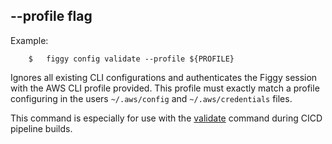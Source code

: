 
## --profile flag

Example: 

```console
    $   figgy config validate --profile ${PROFILE}
```

Ignores all existing CLI configurations and authenticates the Figgy session with the AWS CLI profile provided. This profile
must exactly match a profile configuring in the users `~/.aws/config` and `~/.aws/credentials` files.

This command is especially for use with the [validate](/commands/config/validate/) command during CICD pipeline builds.